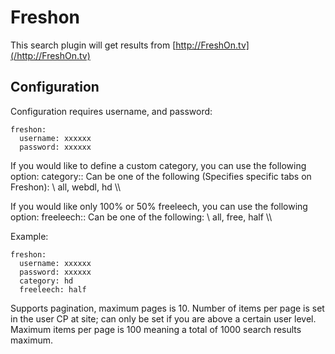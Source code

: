 # Freshon
This search plugin will get results from [http://FreshOn.tv](/http://FreshOn.tv)

## Configuration
Configuration requires username, and password:
```
freshon: 
  username: xxxxxx
  password: xxxxxx
```
If you would like to define a custom category, you can use the following option:
 category::
 Can be one of the following (Specifies specific tabs on Freshon): \\
      all, webdl, hd \\\\

If you would like only 100% or 50% freeleech, you can use the following option:
 freeleech::
 Can be one of the following: \\
      all, free, half \\\\
 
Example:
```
freshon: 
  username: xxxxxx
  password: xxxxxx
  category: hd
  freeleech: half
```

Supports pagination, maximum pages is 10. Number of items per page is set in the user CP at site; can only be set if you are above a certain user level. Maximum items per page is 100 meaning a total of 1000 search results maximum.
